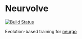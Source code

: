 
# Neurvolve

[![Build Status](https://drone.io/github.com/tleyden/neurvolve/status.png)](https://drone.io/github.com/tleyden/neurvolve/latest)

Evolution-based training for [neurgo](https://github.com/tleyden/neurgo)

